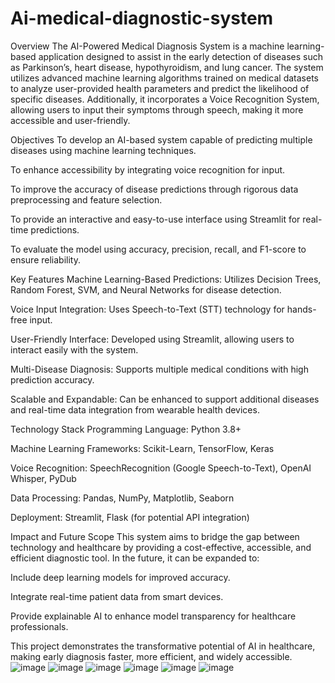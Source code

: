 # Ai-medical-diagnostic-system
Overview
The AI-Powered Medical Diagnosis System is a machine learning-based application designed to assist in the early detection of diseases such as Parkinson’s, heart disease, hypothyroidism, and lung cancer. The system utilizes advanced machine learning algorithms trained on medical datasets to analyze user-provided health parameters and predict the likelihood of specific diseases. Additionally, it incorporates a Voice Recognition System, allowing users to input their symptoms through speech, making it more accessible and user-friendly.

Objectives
To develop an AI-based system capable of predicting multiple diseases using machine learning techniques.

To enhance accessibility by integrating voice recognition for input.

To improve the accuracy of disease predictions through rigorous data preprocessing and feature selection.

To provide an interactive and easy-to-use interface using Streamlit for real-time predictions.

To evaluate the model using accuracy, precision, recall, and F1-score to ensure reliability.

Key Features
Machine Learning-Based Predictions: Utilizes Decision Trees, Random Forest, SVM, and Neural Networks for disease detection.

Voice Input Integration: Uses Speech-to-Text (STT) technology for hands-free input.

User-Friendly Interface: Developed using Streamlit, allowing users to interact easily with the system.

Multi-Disease Diagnosis: Supports multiple medical conditions with high prediction accuracy.

Scalable and Expandable: Can be enhanced to support additional diseases and real-time data integration from wearable health devices.

Technology Stack
Programming Language: Python 3.8+

Machine Learning Frameworks: Scikit-Learn, TensorFlow, Keras

Voice Recognition: SpeechRecognition (Google Speech-to-Text), OpenAI Whisper, PyDub

Data Processing: Pandas, NumPy, Matplotlib, Seaborn

Deployment: Streamlit, Flask (for potential API integration)

Impact and Future Scope
This system aims to bridge the gap between technology and healthcare by providing a cost-effective, accessible, and efficient diagnostic tool. In the future, it can be expanded to:

Include deep learning models for improved accuracy.

Integrate real-time patient data from smart devices.

Provide explainable AI to enhance model transparency for healthcare professionals.

This project demonstrates the transformative potential of AI in healthcare, making early diagnosis faster, more efficient, and widely accessible.
![image](https://github.com/user-attachments/assets/543f730d-3af3-41e8-82f5-e72ce6f700b0)
![image](https://github.com/user-attachments/assets/62e60049-e86e-4d6b-b863-138b0e30d2e0)
![image](https://github.com/user-attachments/assets/6425f94b-01f3-4151-a5f2-1e2592dcbd16)
![image](https://github.com/user-attachments/assets/adb772a9-2244-43e3-bd44-91a49e17531d)
![image](https://github.com/user-attachments/assets/82b5e615-ea70-4a37-98b0-9297442690e7)
![image](https://github.com/user-attachments/assets/3ea2c1f9-83bc-482a-81ae-64bb660e5d82)


